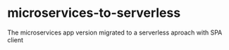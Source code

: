 # microservices-to-serverless
The microservices app version migrated to a serverless aproach with SPA client
